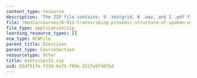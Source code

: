 ```yaml
---
content_type: resource
description: 'The ZIP file contains: 9 .textgrid, 6 .wav, and 1 .pdf files.'
file: /media/courses/6-911-transcribing-prosodic-structure-of-spoken-utterances-with-tobi-january-iap-2006/81df517ef5346e75f00e221fa9f467bd_exercises22.zip
file_type: application/zip
learning_resource_types: []
ocw_type: OCWFile
parent_title: Exercises
parent_type: CourseSection
resourcetype: Other
title: exercises22.zip
uid: 81df517e-f534-6e75-f00e-221fa9f467bd
---
```

